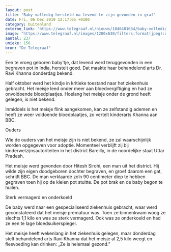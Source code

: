 ```yaml
---
layout: post
title: "Baby volledig hersteld na levend te zijn gevonden in graf"
date: Fri, 06 Dec 2019 12:17:05 +0100
category: buitenland
externe_link: "https://www.telegraaf.nl/nieuws/1846481634/baby-volledig-hersteld-na-levend-te-zijn-gevonden-in-graf"
image: "https://www.telegraaf.nl/images/1200x630/filters:format(jpeg):quality(80)/cdn-kiosk-api.telegraaf.nl/f54353c4-1819-11ea-862d-0255c322e81b.jpg"
aantal: 237
unieke: 156
bron: "De Telegraaf"
---
```


<p class="intro">Een te vroeg geboren baby'tje, dat levend werd teruggevonden in een begraven pot in India, herstelt goed. Dat maakte haar behandelend arts Dr. Ravi Khanna donderdag bekend.</p> <p>Half oktober werd het kindje in kritieke toestand naar het ziekenhuis gebracht. Het meisje leed onder meer aan bloedvergiftiging en had ze onvoldoende bloedplaatjes. Hoelang het meisje onder de grond heeft gelegen, is niet bekend.</p><p>Inmiddels is het meisje flink aangekomen, kan ze zelfstandig ademen en heeft ze weer voldoende bloedplaatjes, zo vertelt kinderarts Khanna aan BBC.</p><p>Ouders</p><p>Wie de ouders van het meisje zijn is niet bekend, ze zal waarschijnlijk worden opgegeven voor adoptie. Momenteel verblijft zij bij kinderwelzijnsautoriteiten in het district Bareilly, in de noordelijke staat Uttar Pradesh.</p><p>Het meisje werd gevonden door Hitesh Sirohi, een man uit het district. Hij wilde zijn eigen doodgeboren dochter begraven, en groef daarom een gat, schrijft BBC. De man verklaarde zo’n 90 centimeter diep te hebben gegraven toen hij op de kleien pot stuitte. De pot brak en de baby begon te huilen.</p><p>Sterk vermagerd en onderkoeld</p><p>De baby werd naar een gespecialiseerd ziekenhuis gebracht, waar werd geconstateerd dat het meisje prematuur was. Toen ze binnenkwam woog ze slechts 1,1 kilo en was ze sterk vermagerd. Ook was ze onderkoeld en had ze een te lage bloedsuikerspiegel.</p><p>Het meisje heeft wekenlang in het ziekenhuis gelegen, maar donderdag stelt behandelend arts Ravi Khanna dat het meisje al 2,5 kilo weegt en flesvoeding kan drinken: „Ze is helemaal gezond.”</p>
